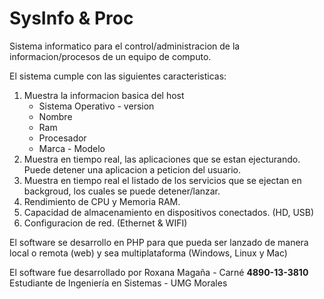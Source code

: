 # SysInfo & Proc
Sistema informatico para el control/administracion de la informacion/procesos de un equipo de computo.

El sistema cumple con las siguientes caracteristicas:
  1. Muestra la informacion basica del host
      * Sistema Operativo - version
      * Nombre
      * Ram
      * Procesador
      * Marca - Modelo
  2. Muestra en tiempo real, las aplicaciones que se estan ejecturando. Puede detener una aplicacion a peticion del usuario.
  3. Muestra en tiempo real el listado de los servicios que se ejectan en backgroud, los cuales se puede detener/lanzar.
  4. Rendimiento de CPU y Memoria RAM.
  5. Capacidad de almacenamiento en dispositivos conectados. (HD, USB)
  6. Configuracion de red. (Ethernet & WIFI)

El software se desarrollo en PHP para que pueda ser lanzado de manera local o remota (web) y sea multiplataforma (Windows, Linux y Mac)

El software fue desarrollado por Roxana Magaña - Carné **4890-13-3810**
Estudiante de Ingeniería en Sistemas - UMG Morales
